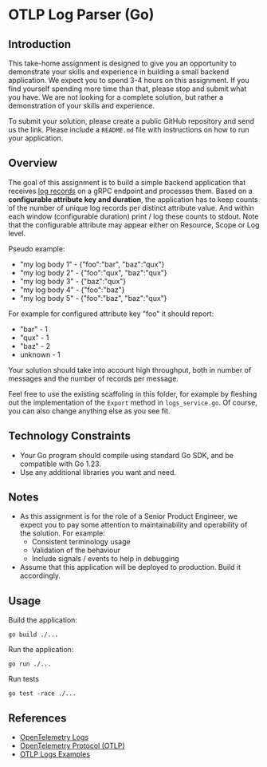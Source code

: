 # OTLP Log Parser (Go)

## Introduction
This take-home assignment is designed to give you an opportunity to demonstrate your skills and experience in
building a small backend application. We expect you to spend 3-4 hours on this assignment. If you find yourself spending more time
than that, please stop and submit what you have. We are not looking for a complete solution, but rather a demonstration
of your skills and experience.

To submit your solution, please create a public GitHub repository and send us the link. Please include a `README.md` file
with instructions on how to run your application.

## Overview
The goal of this assignment is to build a simple backend application that receives [log records](https://opentelemetry.io/docs/concepts/signals/logs/)
on a gRPC endpoint and processes them. Based on a **configurable attribute key and duration**, the application has to keep
counts of the number of unique log records per distinct attribute value. And within each window (configurable duration) print /
log these counts to stdout.
Note that the configurable attribute may appear either on Resource, Scope or Log level.

Pseudo example:
- "my log body 1" - {"foo":"bar", "baz":"qux"}
- "my log body 2" - {"foo":"qux", "baz":"qux"}
- "my log body 3" - {"baz":"qux"}
- "my log body 4" - {"foo":"baz"}
- "my log body 5" - {"foo":"baz", "baz":"qux"}

For example for configured attribute key "foo" it should report:
- "bar" - 1
- "qux" - 1
- "baz" - 2
- unknown - 1

Your solution should take into account high throughput, both in number of messages and the number of records per message.

Feel free to use the existing scaffoling in this folder, for example by fleshing out the implementation of the `Export`
method in `logs_service.go`. Of course, you can also change anything else as you see fit.

## Technology Constraints
- Your Go program should compile using standard Go SDK, and be compatible with Go 1.23.
- Use any additional libraries you want and need.

## Notes
- As this assignment is for the role of a Senior Product Engineer, we expect you to pay some attention to maintainability and operability of the solution. For example:
  - Consistent terminology usage
  - Validation of the behaviour
  - Include signals / events to help in debugging
- Assume that this application will be deployed to production. Build it accordingly.

## Usage

Build the application:
```shell
go build ./...
```

Run the application:
```shell
go run ./...
```

Run tests
```shell
go test -race ./...
```

## References

- [OpenTelemetry Logs](https://opentelemetry.io/docs/concepts/signals/logs/)
- [OpenTelemetry Protocol (OTLP)](https://github.com/open-telemetry/opentelemetry-proto)
- [OTLP Logs Examples](https://github.com/open-telemetry/opentelemetry-proto/blob/main/examples/logs.json)
